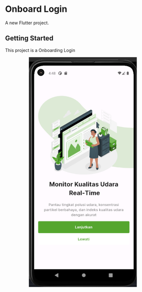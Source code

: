 # Onboard Login

A new Flutter project.

## Getting Started

This project is a Onboarding Login

<p align="center">
  <img src="/gitimages/gitimg1.png" width="350" title="hover text">
</p>